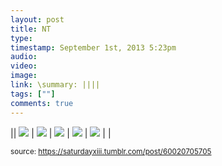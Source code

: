 ```yaml
---
layout: post
title: NT
type: 
timestamp: September 1st, 2013 5:23pm
audio: 
video: 
image: 
link: \summary: ||||
tags: [""]
comments: true
---
```


|| <img src="https://saturdayxiii.github.io/media/60020705705_0.jpg"/> | <img src="https://saturdayxiii.github.io/media/60020705705_1.jpg"/> | <img src="https://saturdayxiii.github.io/media/60020705705_2.jpg"/> |
 <img src="https://saturdayxiii.github.io/media/60020705705_3.jpg"/> | <img src="https://saturdayxiii.github.io/media/60020705705_4.jpg"/> |  |

<small>source: https://saturdayxiii.tumblr.com/post/60020705705</small>